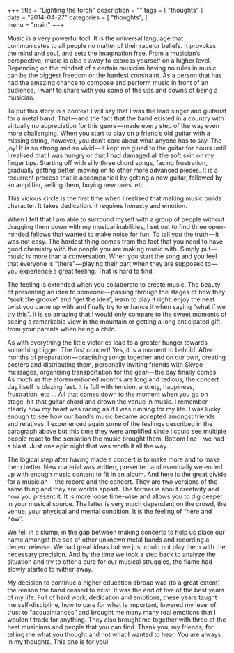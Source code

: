 +++
title = "Lighting the torch"
description = ""
tags = [
   "thoughts"
]   
date = "2014-04-27"
categories = [
   "thoughts",
]   
menu = "main"
+++

Music is a very powerful tool. It is the universal language that communicates to all people no matter of their race or beliefs. It provokes the mind and soul, and sets the imagination free. From a musician’s perspective, music is also a away to express yourself on a higher level. Depending on the mindset of a certain musician having no rules in music can be the biggest freedom or the hardest constraint. As a person that has had the amazing chance to compose and perform music in front of an audience, I want to share with you some of the ups and downs of being a musician.

To put this story in a context I will say that I was the lead singer and guitarist for a metal band. That — and the fact that the band existed in a country with virtually no appreciation for this genre — made every step of the way even more challenging. When you start to play on a friend’s old guitar with a missing string, however, you don’t care about what anyone has to say. The joy! It is so strong and so vivid — it kept me glued to the guitar for hours until I realised that I was hungry or that I had damaged all the soft skin on my finger tips. Starting off with silly three chord songs, facing frustration, gradually getting better, moving on to other more advanced pieces. It is a recurrent process that is accompanied by getting a new guitar, followed by an amplifier, selling them, buying new ones, etc.

This vicious circle is the first time when I realised that making music builds character. It takes dedication. It requires honesty and emotion.

When I felt that I am able to surround myself with a group of people without dragging them down with my musical inabilities, I set out to find three open-minded fellows that wanted to make noise for fun. To tell you the truth — it was not easy. The hardest thing comes from the fact that you need to have good chemistry with the people you are making music with. Simply put — music is more than a conversation. When you start the song and you feel that everyone is “there” — playing their part when they are supposed to — you experience a great feeling. That is hard to find.

The feeling is extended when you collaborate to create music. The beauty of presenting an idea to someone — passing through the stages of how they “soak the groove” and “get the idea”, learn to play it right, enjoy the neat twist you came up with and finally try to enhance it when saying “what if we try this”. It is so amazing that I would only compare to the sweet moments of seeing a remarkable view in the mountain or getting a long anticipated gift from your parents when being a child.

As with everything the little victories lead to a greater hunger towards something bigger. The first concert! Yes, it is a moment to behold. After months of preparation — practising songs together and on our own, creating posters and distributing them, personally inviting friends with Skype messages, organising transportation for the gear — the day finally comes. As much as the aforementioned months are long and tedious, the concert day itself is blazing fast. It is full with tension, anxiety, happiness, frustration, etc ... All that comes down to the moment when you go on stage, hit that guitar chord and drown the venue in music. I remember clearly how my heart was racing as if I was running for my life. I was lucky enough to see how our band’s music became accepted amongst friends and relatives. I experienced again some of the feelings described in the paragraph above but this time they were amplified since I could see multiple people react to the sensation the music brought them. Bottom line - we had a blast. Just one epic night that was worth it all the way.

The logical step after having made a concert is to make more and to make them better. New material was written, presented and eventually we ended up with enough music content to fit in an album. And here is the great divide for a musician — the record and the concert. They are two versions of the same thing and they are worlds appart. The former is about creativity and how you present it. It is more loose time-wise and allows you to dig deeper in your musical source. The latter is very much dependent on the crowd, the venue, your physical and mental condition. It is the feeling of “here and now”.

We fell in a slump, in the gap between making concerts to help us place our name amongst the sea of other unknown metal bands and recording a decent release. We had great ideas but we just could not play them with the necessary precision. And by the time we took a step back to analyze the situation and try to offer a cure for our musical struggles, the flame had slowly started to wither away.

My decision to continue a higher education abroad was (to a great extent) the reason the band ceased to exist. It was the end of five of the best years of my life. Full of hard work, dedication and emotions, these years taught me self-discipline, how to care for what is important, lowered my level of trust to “acquaintances” and brought me many many real emotions that I wouldn’t trade for anything. They also brought me together with three of the best musicians and people that you can find. Thank you, my friends, for telling me what you thought and not what I wanted to hear. You are always in my thoughts. This one is for you!